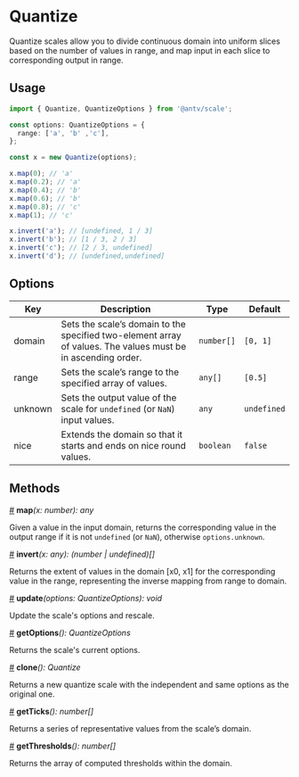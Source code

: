 # Quantize

Quantize scales allow you to divide continuous domain into uniform slices based on the number of values in range, and map input in each slice to corresponding output in range.

## Usage

```ts
import { Quantize, QuantizeOptions } from '@antv/scale';

const options: QuantizeOptions = {
  range: ['a', 'b' ,'c'],
};

const x = new Quantize(options);

x.map(0); // 'a'
x.map(0.2); // 'a'
x.map(0.4); // 'b'
x.map(0.6); // 'b'
x.map(0.8); // 'c'
x.map(1); // 'c'

x.invert('a'); // [undefined, 1 / 3]
x.invert('b'); // [1 / 3, 2 / 3]
x.invert('c'); // [2 / 3, undefined]
x.invert('d'); // [undefined,undefined]
```

## Options

| Key | Description | Type | Default|  
| ----| ----------- | -----| -------|
| domain | Sets the scale’s domain to the specified two-element array of values. The values must be in ascending order. | `number[]` | `[0, 1]` |
| range | Sets the scale’s range to the specified array of values. | `any[]` | `[0.5]` |
| unknown | Sets the output value of the scale for `undefined` (or `NaN`) input values. | `any` | `undefined` |
| nice | Extends the domain so that it starts and ends on nice round values. | `boolean` | `false` |

## Methods

<a name="quantize_map" href="#quantize_map">#</a> **map**<i>(x: number): any</i>

Given a value in the input domain, returns the corresponding value in the output range if it is not `undefined` (or `NaN`), otherwise `options.unknown`.

<a name="quantize_invert" href="#quantize_invert">#</a> **invert**<i>(x: any): (number | undefined)[]</i>

Returns the extent of values in the domain [x0, x1] for the corresponding value in the range, representing the inverse mapping from range to domain.

<a name="quantize_update" href="#quantize_update">#</a> **update**<i>(options: QuantizeOptions): void</i>

Update the scale's options and rescale.

<a name="quantize_getOptions" href="#quantize_getOptions">#</a> **getOptions**<i>(): QuantizeOptions</i>

Returns the scale's current options.

<a name="quantize_clone" href="#quantize_clone">#</a> **clone**<i>(): Quantize</i>

Returns a new quantize scale with the independent and same options as the original one.

<a name="quantize_get_ticks" href="#quantize_get_ticks">#</a> **getTicks**<i>(): number[]</i>

Returns a series of representative values from the scale’s domain.

<a name="quantize_get_thresholds" href="#quantize_get_thresholds">#</a> **getThresholds**<i>(): number[]</i>

Returns the array of computed thresholds within the domain.
